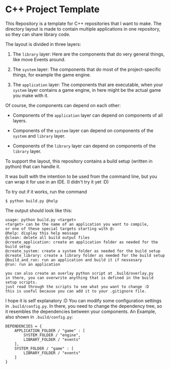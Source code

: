 # C++ Project Template

This Repository is a template for C++ repositories that I want to make.
The directory layout is made to contain multiple applications in one repository,
so they can share library code.

The layout is divided in three layers:

1. The `library` layer:
   Here are the components that do very general things,
   like move Events around.

2. The `system` layer:
   The components that do most of the project-specific things,
   for example the game engine.

3. The `application` layer:
   The components that are executable,
   when your `system` layer contains a game engine,
   in here might be the actual game you make with it.

Of course, the components can depend on each other:

+ Components of the `application` layer
  can depend on components of all layers.

+ Components of the `system` layer
  can depend on components of the `system` and `library` layer.

+ Components of the `library` layer
  can depend on components of the `library` layer.

To support the layout, this repository contains a build setup
(written in python) that can handle it.

It was built with the intention to be used from the command line,
but you can wrap it for use in an IDE. (I didn't try it yet :D)

To try out if it works, run the command

    $ python build.py @help

The output should look like this:

    usage: python build.py <target>
    <target> can be the name of an application you want to compile,
    or one of these special targets starting with @:
    @help: display this help message
    @clean: delete all build output files
    @create_application: create an application folder as needed for the build setup
    @create_system: create a system folder as needed for the build setup
    @create_library: create a library folder as needed for the build setup
    @build_and_run: run an application and build it if nessesary
    @run: run an application

    you can also create an overlay python script at .build/overlay.py
    in there, you can overwrite anything that is defined in the build setup scripts.
    just read through the scripts to see what you want to change :D
    this is useful because you can add it to your .gitignore file.

I hope it is self explanatory :D
You can modify some configuration settings in `.build/config.py`.
In there, you need to change the dependency tree,
so it resembles the dependencies between your components.
An Example, also shown in `.build/config.py`:

    DEPENDENCIES = {
        APPLICATION_FOLDER / "game" : [
            SYSTEM_FOLDER / "engine",
            LIBRARY_FOLDER / "events"
        ],
        SYSTEM_FOLDER / "game" : [
            LIBRARY_FOLDER / "events"
        ]
    }
